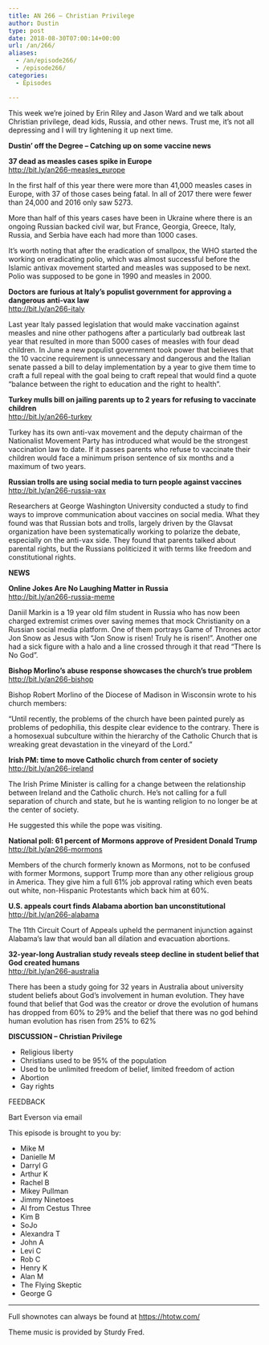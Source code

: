 ```yaml
---
title: AN 266 – Christian Privilege
author: Dustin
type: post
date: 2018-08-30T07:00:14+00:00
url: /an/266/
aliases:
  - /an/episode266/
  - /episode266/
categories:
  - Episodes

---
```

<div id="buzzsprout-player-10552843"></div><script src="https://www.buzzsprout.com/1983601/10552843-episode-266-christian-privilege.js?container_id=buzzsprout-player-10552843&player=small" type="text/javascript" charset="utf-8"></script>
  
This week we&#8217;re joined by Erin Riley and Jason Ward and we talk about Christian privilege, dead kids, Russia, and other news. Trust me, it&#8217;s not all depressing and I will try lightening it up next time.

<!--more-->

**Dustin’ off the Degree &#8211; Catching up on some vaccine news**

**37 dead as measles cases spike in Europe**  
<a href="http://bit.ly/an266-measles_europe" target="blank" rel="noopener">http://bit.ly/an266-measles_europe</a>

In the first half of this year there were more than 41,000 measles cases in Europe, with 37 of those cases being fatal. In all of 2017 there were fewer than 24,000 and 2016 only saw 5273.

More than half of this years cases have been in Ukraine where there is an ongoing Russian backed civil war, but France, Georgia, Greece, Italy, Russia, and Serbia have each had more than 1000 cases.

It’s worth noting that after the eradication of smallpox, the WHO started the working on eradicating polio, which was almost successful before the Islamic antivax movement started and measles was supposed to be next. Polio was supposed to be gone in 1990 and measles in 2000.

**Doctors are furious at Italy&#8217;s populist government for approving a dangerous anti-vax law**  
<a href="http://bit.ly/an266-italy" target="_blank" rel="noopener">http://bit.ly/an266-italy</a>

Last year Italy passed legislation that would make vaccination against measles and nine other pathogens after a particularly bad outbreak last year that resulted in more than 5000 cases of measles with four dead children. In June a new populist government took power that believes that the 10 vaccine requirement is unnecessary and dangerous and the Italian senate passed a bill to delay implementation by a year to give them time to craft a full repeal with the goal being to craft repeal that would find a quote “balance between the right to education and the right to health”.

**Turkey mulls bill on jailing parents up to 2 years for refusing to vaccinate children**  
<a href="http://bit.ly/an266-turkey" target="_blank" rel="noopener">http://bit.ly/an266-turkey</a>

Turkey has its own anti-vax movement and the deputy chairman of the Nationalist Movement Party has introduced what would be the strongest vaccination law to date. If it passes parents who refuse to vaccinate their children would face a minimum prison sentence of six months and a maximum of two years.

**Russian trolls are using social media to turn people against vaccines**  
<a href="http://bit.ly/an266-russia-vax" target="_blank" rel="noopener">http://bit.ly/an266-russia-vax</a>

Researchers at George Washington University conducted a study to find ways to improve communication about vaccines on social media. What they found was that Russian bots and trolls, largely driven by the Glavsat organization have been systematically working to polarize the debate, especially on the anti-vax side. They found that parents talked about parental rights, but the Russians politicized it with terms like freedom and constitutional rights.

**NEWS**

**Online Jokes Are No Laughing Matter in Russia**  
<a href="http://bit.ly/an266-russia-meme" target="_blank" rel="noopener">http://bit.ly/an266-russia-meme</a>

Daniil Markin is a 19 year old film student in Russia who has now been charged extremist crimes over saving memes that mock Christianity on a Russian social media platform. One of them portrays Game of Thrones actor Jon Snow as Jesus with “Jon Snow is risen! Truly he is risen!”. Another one had a sick figure with a halo and a line crossed through it that read “There Is No God”.

**Bishop Morlino’s abuse response showcases the church’s true problem**  
<a href="http://bit.ly/an266-bishop" target="_blank" rel="noopener">http://bit.ly/an266-bishop</a>

Bishop Robert Morlino of the Diocese of Madison in Wisconsin wrote to his church members:

“Until recently, the problems of the church have been painted purely as problems of pedophilia, this despite clear evidence to the contrary. There is a homosexual subculture within the hierarchy of the Catholic Church that is wreaking great devastation in the vineyard of the Lord.”

**Irish PM: time to move Catholic church from center of society**  
<a href="http://bit.ly/an266-ireland" target="_blank" rel="noopener">http://bit.ly/an266-ireland</a>

The Irish Prime Minister is calling for a change between the relationship between Ireland and the Catholic church. He’s not calling for a full separation of church and state, but he is wanting religion to no longer be at the center of society.

He suggested this while the pope was visiting.

**National poll: 61 percent of Mormons approve of President Donald Trump**  
<a href="http://bit.ly/an266-mormons" target="_blank" rel="noopener">http://bit.ly/an266-mormons</a>

Members of the church formerly known as Mormons, not to be confused with former Mormons, support Trump more than any other religious group in America. They give him a full 61% job approval rating which even beats out white, non-Hispanic Protestants which back him at 60%.

**U.S. appeals court finds Alabama abortion ban unconstitutional**  
<a href="http://bit.ly/an266-alabama" target="_blank" rel="noopener">http://bit.ly/an266-alabama</a>

The 11th Circuit Court of Appeals upheld the permanent injunction against Alabama’s law that would ban all dilation and evacuation abortions.

**32-year-long Australian study reveals steep decline in student belief that God created humans**  
<a href="http://bit.ly/an266-australia" target="_blank" rel="noopener">http://bit.ly/an266-australia</a>

There has been a study going for 32 years in Australia about university student beliefs about God’s involvement in human evolution. They have found that belief that God was the creator or drove the evolution of humans has dropped from 60% to 29% and the belief that there was no god behind human evolution has risen from 25% to 62%

**DISCUSSION &#8211; Christian Privilege**

* Religious liberty  
* Christians used to be 95% of the population  
* Used to be unlimited freedom of belief, limited freedom of action  
* Abortion  
* Gay rights

FEEDBACK

Bart Everson via email

This episode is brought to you by:

* Mike M  
* Danielle M  
* Darryl G  
* Arthur K  
* Rachel B  
* Mikey Pullman  
* Jimmy Ninetoes  
* Al from Cestus Three  
* Kim B  
* SoJo  
* Alexandra T  
* John A  
* Levi C  
* Rob C  
* Henry K  
* Alan M  
* The Flying Skeptic  
* George G

<hr width="500" />

Full shownotes can always be found at <https://htotw.com/>  

Theme music is provided by Sturdy Fred.